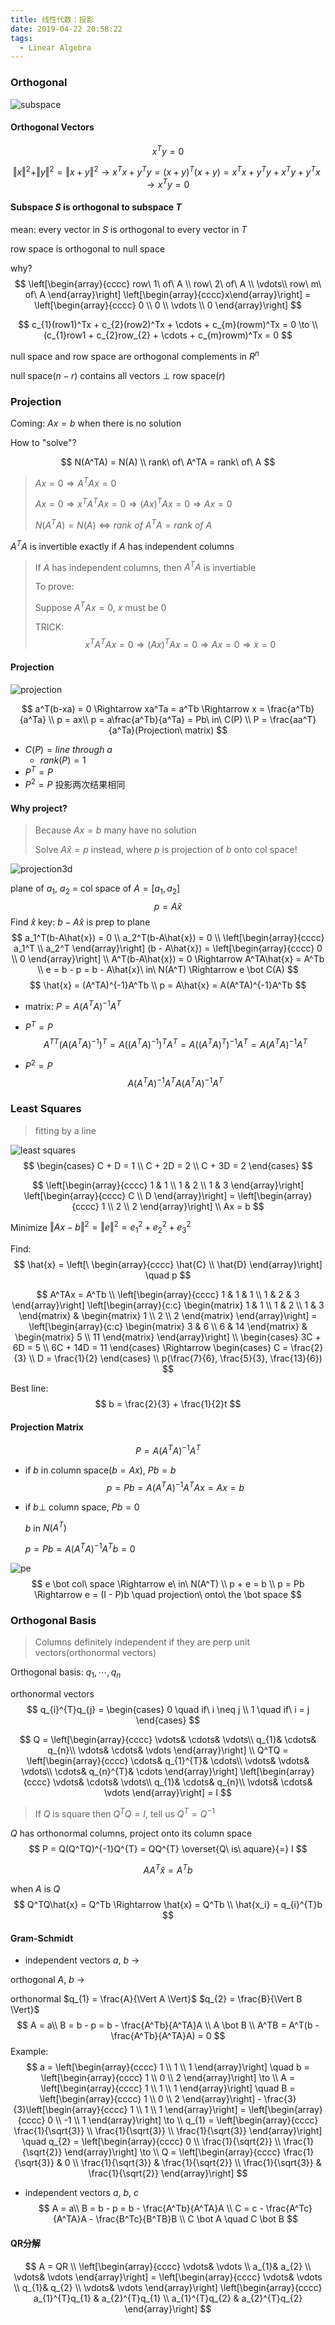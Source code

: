 ```yaml
---
title: 线性代数：投影
date: 2019-04-22 20:58:22
tags:
  - Linear Algebra
---
```


### Orthogonal

![subspace](https://github.com/trierbo/blog-source/raw/master/pics/subspace/subspace.png)

<!--more-->

#### Orthogonal Vectors

$$
x^Ty = 0
$$

$$
\Vert x \Vert^{2} + \Vert y \Vert^{2} = \Vert x + y \Vert^{2} \to
x^{T}x + y^{T}y = (x+y)^{T}(x+y) = x^Tx+y^Ty+x^Ty+y^Tx \to
x^Ty = 0
$$

#### Subspace $S$ is orthogonal to subspace $T$

mean: every vector in $S$ is orthogonal to every vector in $T$

row space is orthogonal to null space

why?
$$
\left[\begin{array}{cccc}
row\ 1\ of\ A \\
row\ 2\ of\ A \\
\vdots\\
row\ m\ of\ A
\end{array}\right]
\left[\begin{array}{cccc}x\end{array}\right] = 
\left[\begin{array}{cccc}
0 \\
0 \\
\vdots \\
0
\end{array}\right]
$$

$$
c_{1}(row1)^Tx + c_{2}(row2)^Tx + \cdots + c_{m}(rowm)^Tx = 0 \to \\
(c_{1}row1 + c_{2}row_{2} + \cdots + c_{m}rowm)^Tx = 0
$$

null space and row space are orthogonal complements in $R^{n}$

null space($n-r$) contains all vectors $\bot$ row space($r$)

### Projection

Coming: $Ax = b$ when there is no solution

How to "solve"?

$$
N(A^TA) = N(A) \\
rank\ of\ A^TA = rank\ of\ A
$$
> $Ax = 0 \Rightarrow A^TAx = 0$
>
> $Ax = 0 \Rightarrow x^TA^TAx = 0 \Rightarrow (Ax)^TAx = 0 \Rightarrow Ax = 0$
>
> $N(A^TA) = N(A) \Leftrightarrow rank\ of\ A^TA = rank\ of\ A$

$A^TA$ is invertible exactly if $A$ has independent columns

> If $A$ has independent columns, then $A^TA$ is invertiable
>
> To prove:
>
> Suppose $A^TAx = 0$, $x$ must be $0$
>
> TRICK:
> $$
> x^TA^TAx = 0 \Rightarrow (Ax)^TAx = 0 \Rightarrow Ax = 0 \Rightarrow x = 0
> $$

#### Projection

![projection](https://github.com/trierbo/blog-source/raw/master/pics/projection/projection.png)

$$
a^T(b-xa) = 0 \Rightarrow xa^Ta = a^Tb \Rightarrow x = \frac{a^Tb}{a^Ta} \\
p = ax\\
p = a\frac{a^Tb}{a^Ta} = Pb\ in\ C(P) \\
P = \frac{aa^T}{a^Ta}(Projection\ matrix)
$$

- $C(P) = line\ through\ a$
  - $rank(P) = 1$
- $P^T = P$
- $P^2 = P$ 投影两次结果相同

#### Why project?

> Because $Ax = b$ many have no solution
>
> Solve $A\hat{x} = p$ instead, where $p$ is projection of $b$ onto col space!

![projection3d](https://github.com/trierbo/blog-source/raw/master/pics/projection/projection3D.png)

plane of $a_{1}$, $a_{2}$ = col space of $A = [a_{1}, a_{2}]$
$$
p = A\hat{x}
$$
Find $\hat{x}$
key: $b - A\hat{x}$ is prep to plane
$$
a_1^T(b-A\hat{x}) = 0 \\
a_2^T(b-A\hat{x}) = 0 \\
\left[\begin{array}{cccc}
a_1^T \\
a_2^T
\end{array}\right]
(b - A\hat{x}) = 
\left[\begin{array}{cccc}
0 \\
0
\end{array}\right] \\
A^T(b-A\hat{x}) = 0 \Rightarrow A^TA\hat{x} = A^Tb \\
e = b - p = b - A\hat{x}\ in\ N(A^T) \Rightarrow e \bot C(A)
$$
$$
\hat{x} = (A^TA)^{-1}A^Tb \\
p = A\hat{x} = A(A^TA)^{-1}A^Tb
$$
- matrix: $P = A(A^TA)^{-1}A^T$

- $P^T = P$
  $$
  A^{TT}(A(A^TA)^{-1})^T = A((A^TA)^{-1})^TA^T = A((A^TA)^T)^{-1}A^T = A(A^TA)^{-1}A^T
  $$

- $P^{2} = P$
  $$
  A(A^TA)^{-1}A^TA(A^TA)^{-1}A^{T}
  $$

### Least Squares

> fitting by a line

![least squares](https://github.com/trierbo/blog-source/raw/master/pics/projection/leastsquare.png)
$$
\begin{cases}
C + D = 1 \\
C + 2D = 2 \\
C + 3D = 2
\end{cases}
$$

$$
\left[\begin{array}{cccc}
1 & 1 \\
1 & 2 \\
1 & 3
\end{array}\right]
\left[\begin{array}{cccc}
C \\
D
\end{array}\right] = 
\left[\begin{array}{cccc}
1 \\
2 \\
2
\end{array}\right] \\
Ax = b
$$

Minimize $\Vert Ax - b \Vert^2 = \Vert e \Vert^{2} = e_1^2 + e_2^2 + e_3^2$

Find:
$$
\hat{x} =
\left[\
\begin{array}{cccc}
\hat{C} \\
\hat{D}
\end{array}\right] \quad p
$$

$$
A^TAx = A^Tb \\
\left[\begin{array}{cccc}
1 & 1 & 1 \\
1 & 2 & 3
\end{array}\right]
\left[\begin{array}{c:c}
\begin{matrix}
1 & 1 \\
1 & 2 \\
1 & 3
\end{matrix} &
\begin{matrix}
1 \\
2 \\
2
\end{matrix}
\end{array}\right] = 
\left[\begin{array}{c:c}
\begin{matrix}
3 & 6 \\
6 & 14
\end{matrix} &
\begin{matrix}
5 \\
11
\end{matrix}
\end{array}\right] \\
\begin{cases}
3C + 6D = 5 \\
6C + 14D = 11
\end{cases} \Rightarrow
\begin{cases}
C = \frac{2}{3} \\
D = \frac{1}{2}
\end{cases} \\
p(\frac{7}{6}, \frac{5}{3}, \frac{13}{6})
$$

Best line:
$$
b = \frac{2}{3} + \frac{1}{2}t
$$

#### Projection Matrix

$$
P = A(A^TA)^{-1}A^T
$$

- if $b$ in column space($b = Ax$), $Pb = b$
  $$
  p = Pb = A(A^TA)^{-1}A^TAx = Ax = b
  $$

- if $b \bot$ column space, $Pb = 0$

  $b$ in $N(A^T)$

  $p = Pb = A(A^TA)^{-1}A^Tb = 0$

![pe](https://github.com/trierbo/blog-source/raw/master/pics/projection/e.png)
$$
e \bot col\ space \Rightarrow e\ in\ N(A^T) \\
p + e = b \\
p = Pb \Rightarrow e = (I - P)b \quad projection\ onto\ the \bot space
$$

### Orthogonal Basis

> Columns definitely independent if they are perp unit vectors(orthonormal vectors)

Orthogonal basis: $q_1, \cdots, q_n$

orthonormal vectors
$$
q_{i}^{T}q_{j} =
\begin{cases}
0 \quad if\ i \neq j \\
1 \quad if\ i = j
\end{cases}
$$

$$
Q = 
\left[\begin{array}{cccc}
\vdots& \cdots& \vdots\\
q_{1}& \cdots& q_{n}\\
\vdots& \cdots& \vdots
\end{array}\right] \\
Q^TQ = 
\left[\begin{array}{cccc}
\cdots& q_{1}^{T}& \cdots\\
\vdots& \vdots& \vdots\\
\cdots& q_{n}^{T}& \cdots
\end{array}\right]
\left[\begin{array}{cccc}
\vdots& \cdots& \vdots\\
q_{1}& \cdots& q_{n}\\
\vdots& \cdots& \vdots
\end{array}\right] =
I
$$

> If $Q$ is square then $Q^TQ = I$, tell us $Q^T = Q^{-1}$

$Q$ has orthonormal columns, project onto its column space
$$
P = Q(Q^TQ)^{-1}Q^{T} = QQ^{T} \overset{Q\ is\ aquare}{=} I
$$

$$
AA^T\hat{x} = A^Tb
$$

when $A$ is $Q$\
$$
Q^TQ\hat{x} = Q^Tb \Rightarrow \hat{x} = Q^Tb \\
\hat{x_i} = q_{i}^{T}b
$$

#### Gram-Schmidt

- independent vectors $a$, $b$ $\to$

orthogonal $A$, $b$ $\to$

orthonormal $q_{1} = \frac{A}{\Vert A \Vert}$ $q_{2} = \frac{B}{\Vert B \Vert}$
$$
A = a\\
B = b - p = b - \frac{A^Tb}{A^TA}A \\
A \bot B \\
A^TB = A^T(b - \frac{A^Tb}{A^TA}A) = 0
$$
Example:
$$
a = \left[\begin{array}{cccc}
1 \\
1 \\
1
\end{array}\right] \quad
b = \left[\begin{array}{cccc}
1 \\
0 \\
2
\end{array}\right] \to \\
A = \left[\begin{array}{cccc}
1 \\
1 \\
1
\end{array}\right] \quad
B = \left[\begin{array}{cccc}
1 \\
0 \\
2
\end{array}\right] - \frac{3}{3}\left[\begin{array}{cccc}
1 \\
1 \\
1
\end{array}\right] =
\left[\begin{array}{cccc}
0 \\
-1 \\
1
\end{array}\right] \to \\
q_{1} = 
\left[\begin{array}{cccc}
\frac{1}{\sqrt{3}} \\
\frac{1}{\sqrt{3}} \\
\frac{1}{\sqrt{3}}
\end{array}\right] \quad
q_{2} =
\left[\begin{array}{cccc}
0 \\
\frac{1}{\sqrt{2}} \\
\frac{1}{\sqrt{2}}
\end{array}\right] \to \\
Q = \left[\begin{array}{cccc}
\frac{1}{\sqrt{3}} & 0 \\
\frac{1}{\sqrt{3}} & \frac{1}{\sqrt{2}} \\
\frac{1}{\sqrt{3}} & \frac{1}{\sqrt{2}}
\end{array}\right]
$$

- independent vectors $a$, $b$, $c$
  $$
  A = a\\
  B = b - p = b - \frac{A^Tb}{A^TA}A \\
  C = c - \frac{A^Tc}{A^TA}A - \frac{B^Tc}{B^TB}B \\
  C \bot A \quad C \bot B
  $$

#### QR分解

$$
A = QR \\
\left[\begin{array}{cccc}
\vdots& \vdots \\
a_{1}& a_{2} \\
\vdots& \vdots
\end{array}\right] = 
\left[\begin{array}{cccc}
\vdots& \vdots \\
q_{1}& q_{2} \\
\vdots& \vdots
\end{array}\right]
\left[\begin{array}{cccc}
a_{1}^{T}q_{1} & a_{2}^{T}q_{1} \\
a_{1}^{T}q_{2} & a_{2}^{T}q_{2}
\end{array}\right]
$$

